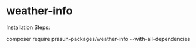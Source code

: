 # weather-info

Installation Steps:

composer require prasun-packages/weather-info --with-all-dependencies
